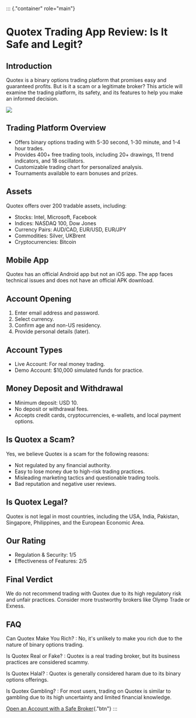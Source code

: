 ::: {."container" role="main"}
# Quotex Trading App Review: Is It Safe and Legit?

## Introduction

Quotex is a binary options trading platform that promises easy and
guaranteed profits. But is it a scam or a legitimate broker? This
article will examine the trading platform, its safety, and its features
to help you make an informed decision.

[![](https://static.quotex.io/files/1_en/300_250.jpg)](https://traff.sbs/brokerqxsignupf)

## Trading Platform Overview

-   Offers binary options trading with 5-30 second, 1-30 minute, and 1-4
    hour trades.
-   Provides 400+ free trading tools, including 20+ drawings, 11 trend
    indicators, and 18 oscillators.
-   Customizable trading chart for personalized analysis.
-   Tournaments available to earn bonuses and prizes.

## Assets

Quotex offers over 200 tradable assets, including:

-   Stocks: Intel, Microsoft, Facebook
-   Indices: NASDAQ 100, Dow Jones
-   Currency Pairs: AUD/CAD, EUR/USD, EUR/JPY
-   Commodities: Silver, UKBrent
-   Cryptocurrencies: Bitcoin

## Mobile App

Quotex has an official Android app but not an iOS app. The app faces
technical issues and does not have an official APK download.

## Account Opening

1.  Enter email address and password.
2.  Select currency.
3.  Confirm age and non-US residency.
4.  Provide personal details (later).

## Account Types

-   Live Account: For real money trading.
-   Demo Account: \$10,000 simulated funds for practice.

## Money Deposit and Withdrawal

-   Minimum deposit: USD 10.
-   No deposit or withdrawal fees.
-   Accepts credit cards, cryptocurrencies, e-wallets, and local payment
    options.

## Is Quotex a Scam?

Yes, we believe Quotex is a scam for the following reasons:

-   Not regulated by any financial authority.
-   Easy to lose money due to high-risk trading practices.
-   Misleading marketing tactics and questionable trading tools.
-   Bad reputation and negative user reviews.

## Is Quotex Legal?

Quotex is not legal in most countries, including the USA, India,
Pakistan, Singapore, Philippines, and the European Economic Area.

## Our Rating

-   Regulation & Security: 1/5
-   Effectiveness of Features: 2/5

## Final Verdict

We do not recommend trading with Quotex due to its high regulatory risk
and unfair practices. Consider more trustworthy brokers like Olymp Trade
or Exness.

## FAQ

Can Quotex Make You Rich?
:   No, it\'s unlikely to make you rich due to the nature of binary
    options trading.

Is Quotex Real or Fake?
:   Quotex is a real trading broker, but its business practices are
    considered scammy.

Is Quotex Halal?
:   Quotex is generally considered haram due to its binary options
    offerings.

Is Quotex Gambling?
:   For most users, trading on Quotex is similar to gambling due to its
    high uncertainty and limited financial knowledge.

[Open an Account with a Safe
Broker](\%22https://traff.sbs/quotexonelink\%22){."btn"}
:::

